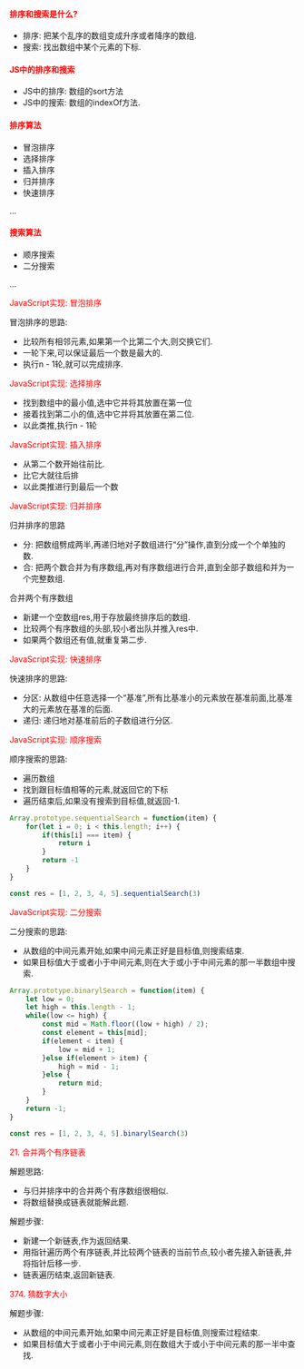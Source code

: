 #### <font color=red>排序和搜索是什么?</font>

+ 排序: 把某个乱序的数组变成升序或者降序的数组.
+ 搜索: 找出数组中某个元素的下标.

#### <font color=red>JS中的排序和搜索</font>

+ JS中的排序: 数组的sort方法
+ JS中的搜索: 数组的indexOf方法.

#### <font color=red>排序算法</font>

+ 冒泡排序
+ 选择排序
+ 插入排序
+ 归并排序
+ 快速排序

...

#### <font color=red>搜索算法</font>

+ 顺序搜索
+ 二分搜索

...

<font color=red>JavaScript实现: 冒泡排序</font>

冒泡排序的思路:

+ 比较所有相邻元素,如果第一个比第二个大,则交换它们.
+ 一轮下来,可以保证最后一个数是最大的.
+ 执行n - 1轮,就可以完成排序.

<font color=red>JavaScript实现: 选择排序</font>

+ 找到数组中的最小值,选中它并将其放置在第一位
+ 接着找到第二小的值,选中它并将其放置在第二位.
+ 以此类推,执行n - 1轮

<font color=red>JavaScript实现: 插入排序</font>

+ 从第二个数开始往前比.
+ 比它大就往后排
+ 以此类推进行到最后一个数

<font color=red>JavaScript实现: 归并排序</font>

归并排序的思路

+ 分: 把数组劈成两半,再递归地对子数组进行“分”操作,直到分成一个个单独的数.
+ 合: 把两个数合并为有序数组,再对有序数组进行合并,直到全部子数组和并为一个完整数组.

合并两个有序数组

+ 新建一个空数组res,用于存放最终排序后的数组.
+ 比较两个有序数组的头部,较小者出队并推入res中.
+ 如果两个数组还有值,就重复第二步.

<font color=red>JavaScript实现: 快速排序</font>

快速排序的思路:

+ 分区: 从数组中任意选择一个“基准”,所有比基准小的元素放在基准前面,比基准大的元素放在基准的后面.
+ 递归: 递归地对基准前后的子数组进行分区.

<font color=red>JavaScript实现: 顺序搜索</font>

顺序搜索的思路:

+ 遍历数组
+ 找到跟目标值相等的元素,就返回它的下标
+ 遍历结束后,如果没有搜索到目标值,就返回-1.

```javascript
Array.prototype.sequentialSearch = function(item) {
    for(let i = 0; i < this.length; i++) {
        if(this[i] === item) {
            return i
        }
        return -1
    }
}

const res = [1, 2, 3, 4, 5].sequentialSearch(3)
```

<font color=red>JavaScript实现: 二分搜索</font>

二分搜索的思路:

+ 从数组的中间元素开始,如果中间元素正好是目标值,则搜索结束.
+ 如果目标值大于或者小于中间元素,则在大于或小于中间元素的那一半数组中搜索.

```javascript
Array.prototype.binarylSearch = function(item) {
    let low = 0;
    let high = this.length - 1;
    while(low <= high) {
        const mid = Math.floor((low + high) / 2);
        const element = this[mid];
        if(element < item) {
            low = mid + 1;
        }else if(element > item) {
            high = mid - 1;
        }else {
            return mid;
        }
    }
    return -1;
}

const res = [1, 2, 3, 4, 5].binarylSearch(3)
```

<font color=red>21. 合并两个有序链表</font>

解题思路:

+ 与归并排序中的合并两个有序数组很相似.
+ 将数组替换成链表就能解此题.

解题步骤:

+ 新建一个新链表,作为返回结果.
+ 用指针遍历两个有序链表,并比较两个链表的当前节点,较小者先接入新链表,并将指针后移一步.
+ 链表遍历结束,返回新链表.

<font color=red>374. 猜数字大小</font>

解题步骤:

+ 从数组的中间元素开始,如果中间元素正好是目标值,则搜索过程结束.
+ 如果目标值大于或者小于中间元素,则在数组大于或小于中间元素的那一半中查找.

